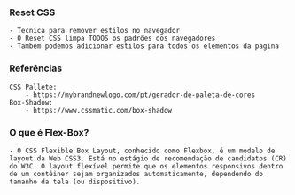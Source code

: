 ### Reset CSS
    - Tecnica para remover estilos no navegador
    - O Reset CSS limpa TODOS os padrões dos navegadores
    - Também podemos adicionar estilos para todos os elementos da pagina

### Referências
    CSS Pallete:
        - https://mybrandnewlogo.com/pt/gerador-de-paleta-de-cores
    Box-Shadow:
        - https://www.cssmatic.com/box-shadow
    
### O que é Flex-Box?
    - O CSS Flexible Box Layout, conhecido como Flexbox, é um modelo de layout da Web CSS3. Está no estágio de recomendação de candidatos (CR) do W3C. O layout flexível permite que os elementos responsivos dentro de um contêiner sejam organizados automaticamente, dependendo do tamanho da tela (ou dispositivo).